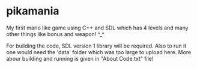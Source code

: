 # pikamania
My first mario like game using C++ and SDL which has 4 levels and many other things like bonus and weapon! ^_^

For building the code, SDL version 1 library will be required.
Also to run it one would need the 'data' folder which was too large to upload here.
More abour building and running is given in "About Code.txt" file!
